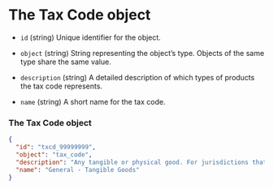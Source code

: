 # The Tax Code object

- `id` (string)
  Unique identifier for the object.

- `object` (string)
  String representing the object’s type. Objects of the same type share the same value.

- `description` (string)
  A detailed description of which types of products the tax code represents.

- `name` (string)
  A short name for the tax code.

### The Tax Code object

```json
{
  "id": "txcd_99999999",
  "object": "tax_code",
  "description": "Any tangible or physical good. For jurisdictions that impose a tax, the standard rate is applied.",
  "name": "General - Tangible Goods"
}
```